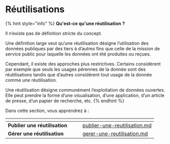 # Réutilisations

{% hint style="info" %}
**Qu'est-ce qu'une réutilisation** **?**

Il n’existe pas de définition stricte du concept.

Une définition large veut qu’une réutilisation désigne l’utilisation des données publiques par des tiers à d’autres fins que celle de la mission de service public pour laquelle les données ont été produites ou reçues.

Cependant, il existe des approches plus restrictives. Certains considèrent par exemple que seuls les usages pérennes de la donnée sont des réutilisations tandis que d’autres considèrent tout usage de la donnée comme une réutilisation.

Une réutilisation désigne communément l’exploitation de données ouvertes. Elle peut prendre la forme d’une visualisation, d’une application, d’un article de presse, d’un papier de recherche, etc.
{% endhint %}

Dans cette section, vous apprendrez à :&#x20;

<table data-card-size="large" data-view="cards"><thead><tr><th></th><th data-hidden></th><th data-hidden></th><th data-hidden data-card-target data-type="content-ref"></th></tr></thead><tbody><tr><td><strong>Publier une réutilisation</strong></td><td></td><td></td><td><a href="publier-une-reutilisation.md">publier-une-reutilisation.md</a></td></tr><tr><td><strong>Gérer une réutilisation</strong></td><td></td><td></td><td><a href="gerer-une-reutilisation.md">gerer-une-reutilisation.md</a></td></tr></tbody></table>
